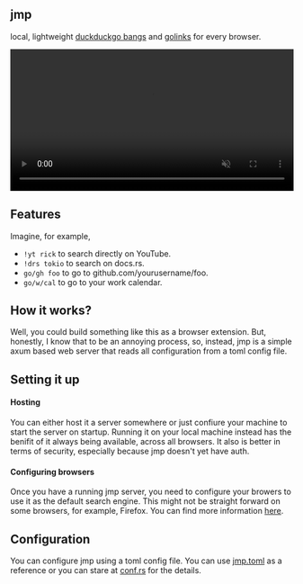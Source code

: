 ## jmp

local, lightweight [duckduckgo bangs](https://duckduckgo.com/bangs) and [golinks](https://www.golinks.io/) for every browser.

<video src="https://github.com/user-attachments/assets/81a51a82-0118-49c0-bb11-5e6412077139" width="100%" height="auto" muted></video>

## Features

Imagine, for example,
- `!yt rick` to search directly on YouTube.
- `!drs tokio` to search on docs.rs.
- `go/gh foo` to go to github.com/yourusername/foo.
- `go/w/cal` to go to your work calendar.

## How it works?

Well, you could build something like this as a browser extension. But, honestly, I know that to be an annoying
process, so, instead, jmp is a simple axum based web server that reads all configuration from a toml config
file.

## Setting it up

#### Hosting

You can either host it a server somewhere or just confiure your machine to start the server on startup. Running it
on your local machine instead has the benifit of it always being available, across all browsers. It also is better
in terms of security, especially because jmp doesn't yet have auth.

#### Configuring browsers

Once you have a running jmp server, you need to configure your browers to use it as the default search engine.
This might not be straight forward on some browsers, for example, Firefox. You can find more information [here](https://chatgpt.com/).

## Configuration

You can configure jmp using a toml config file. You can use [jmp.toml](./jmp.toml) as a reference or
you can stare at [conf.rs](./src/conf.rs) for the details.
